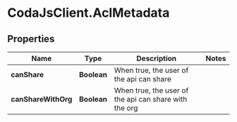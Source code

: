 # CodaJsClient.AclMetadata

## Properties
Name | Type | Description | Notes
------------ | ------------- | ------------- | -------------
**canShare** | **Boolean** | When true, the user of the api can share | 
**canShareWithOrg** | **Boolean** | When true, the user of the api can share with the org | 
